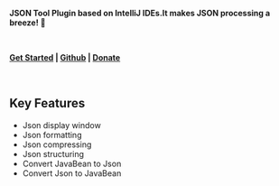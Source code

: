 **JSON Tool Plugin based on IntelliJ IDEs.It makes JSON processing a breeze! 🚀**

<br/>

**[Get Started](https://json.memoryzy.cn/overview) | 
[Github](https://github.com/MemoryZy/Json-Assistant) | 
[Donate](https://json.memoryzy.cn/support)**

<br/>

## Key Features
 - Json display window
 - Json formatting
 - Json compressing
 - Json structuring
 - Convert JavaBean to Json
 - Convert Json to JavaBean


<br/>
